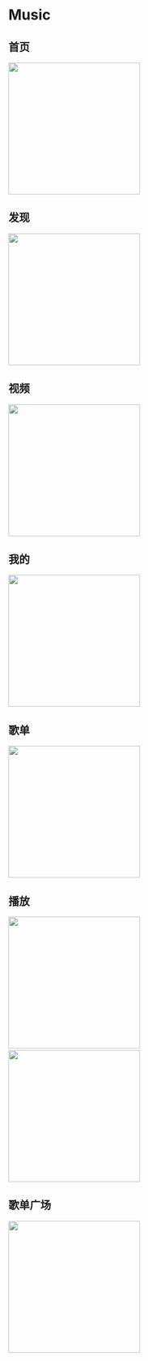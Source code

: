 # Music

## 首页

<img src="/images/Screenshot_home.jpg" width="260">

## 发现

<img src="/images/Screenshot_find.jpg" width="260">

## 视频

<img src="/images/Screenshot_video.jpg" width="260">

## 我的

<img src="/images/Screenshot_mine.jpg" width="260">

## 歌单

<img src="/images/Screenshot_musiclist.jpg" width="260">

## 播放

<img src="/images/Screensho_play.jpg" width="260">&emsp;<img src="/images/Screenshot_lyrics.jpg" width="260">

## 歌单广场

<img src="/images/Screenshot_square.jpg" width="260">
